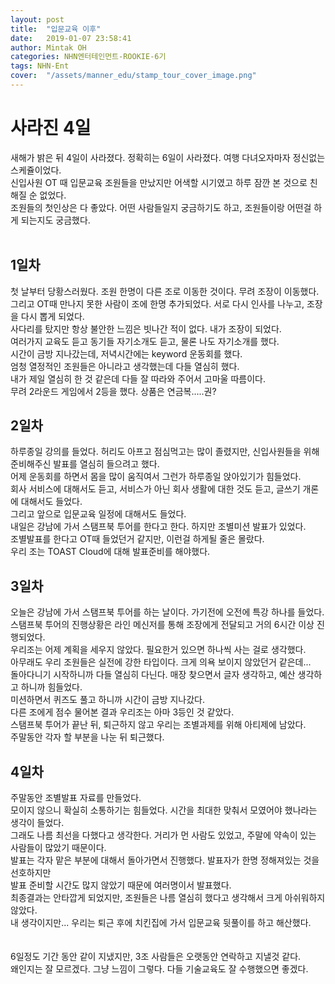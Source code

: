 ```yaml
---
layout: post
title:  "입문교육 이후"
date:   2019-01-07 23:58:41
author: Mintak OH
categories: NHN엔터테인먼트-ROOKIE-6기
tags: NHN-Ent
cover:  "/assets/manner_edu/stamp_tour_cover_image.png"
---
```


# 사라진 4일

새해가 밝은 뒤 4일이 사라졌다. 정확히는 6일이 사라졌다. 여행 다녀오자마자 정신없는 스케쥴이었다. <br/>
신입사원 OT 때 입문교육 조원들을 만났지만 어색할 시기였고 하루 잠깐 본 것으로 친해질 순 없었다. <br/>
조원들의 첫인상은 다 좋았다. 어떤 사람들일지 궁금하기도 하고, 조원들이랑 어떤걸 하게 되는지도 궁금했다. <br/>
<br/>

## 1일차

첫 날부터 당황스러웠다. 조원 한명이 다른 조로 이동한 것이다. 무려 조장이 이동했다. <br/>
그리고 OT때 만나지 못한 사람이 조에 한명 추가되었다. 서로 다시 인사를 나누고, 조장을 다시 뽑게 되었다. <br/>
사다리를 탔지만 항상 불안한 느낌은 빗나간 적이 없다. 내가 조장이 되었다. <br/>
여러가지 교육도 듣고 동기들 자기소개도 듣고, 물론 나도 자기소개를 했다. <br/>
시간이 금방 지나갔는데, 저녁시간에는 keyword 운동회를 했다. <br/>
엄청 열정적인 조원들은 아니라고 생각했는데 다들 열심히 했다. <br/> 
내가 제일 열심히 한 것 같은데 다들 잘 따라와 주어서 고마울 따름이다. <br/>
무려 2라운드 게임에서 2등을 했다. 상품은 연금복.....권? <br/>

## 2일차

하루종일 강의를 들었다. 허리도 아프고 점심먹고는 많이 졸렸지만, 신입사원들을 위해 준비해주신 발표를 열심히 들으려고 했다. <br/>
어제 운동회를 하면서 몸을 많이 움직여서 그런가 하루종일 앉아있기가 힘들었다. <br/>
회사 서비스에 대해서도 듣고, 서비스가 아닌 회사 생활에 대한 것도 듣고, 글쓰기 개론에 대해서도 들었다. <br/>
그리고 앞으로 입문교육 일정에 대해서도 들었다. <br/>
내일은 강남에 가서 스탬프북 투어를 한다고 한다. 하지만 조별미션 발표가 있었다. <br/>
조별발표를 한다고 OT때 들었던거 같지만, 이런걸 하게될 줄은 몰랐다. <br/>
우리 조는 TOAST Cloud에 대해 발표준비를 해야했다. <br/>

## 3일차

오늘은 강남에 가서 스탬프북 투어를 하는 날이다. 가기전에 오전에 특강 하나를 들었다. <br/>
스탬프북 투어의 진행상황은 라인 메신저를 통해 조장에게 전달되고 거의 6시간 이상 진행되었다.  <br/>
우리조는 어제 계획을 세우지 않았다. 필요한거 있으면 하나씩 사는 걸로 생각했다. <br/>
아무래도 우리 조원들은 실전에 강한 타입이다. 크게 의욕 보이지 않았던거 같은데...  <br/>
돌아다니기 시작하니까 다들 열심히 다닌다. 매장 찾으면서 글자 생각하고, 예산 생각하고 하니까 힘들었다.  <br/>
미션하면서 퀴즈도 풀고 하니까 시간이 금방 지나갔다.  <br/>
다른 조에게 점수 물어본 결과 우리조는 아마 3등인 것 같았다.  <br/>
스탬프북 투어가 끝난 뒤, 퇴근하지 않고 우리는 조별과제를 위해 아티제에 남았다.  <br/>
주말동안 각자 할 부분을 나눈 뒤 퇴근했다.  <br/>

## 4일차

주말동안 조별발표 자료를 만들었다. <br/>
모이지 않으니 확실히 소통하기는 힘들었다. 시간을 최대한 맞춰서 모였어야 했나라는 생각이 들었다.  <br/>
그래도 나름 최선을 다했다고 생각한다. 거리가 먼 사람도 있었고, 주말에 약속이 있는 사람들이 많았기 때문이다. <br/>
발표는 각자 맡은 부분에 대해서 돌아가면서 진행했다. 발표자가 한명 정해져있는 것을 선호하지만  <br/>
발표 준비할 시간도 많지 않았기 때문에 여러명이서 발표했다.  <br/>
최종결과는 안타깝게 되었지만, 조원들은 나름 열심히 했다고 생각해서 크게 아쉬워하지 않았다.  <br/>
내 생각이지만... 우리는 퇴근 후에 치킨집에 가서 입문교육 뒷풀이를 하고 해산했다.  <br/>
<br/>
<br/>
6일정도 기간 동안 같이 지냈지만, 3조 사람들은 오랫동안 연락하고 지낼것 같다.  <br/>
왜인지는 잘 모르겠다. 그냥 느낌이 그렇다. 다들 기술교육도 잘 수행했으면 좋겠다.
